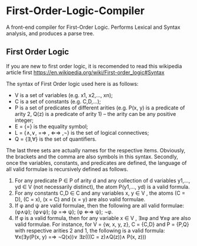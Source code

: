 # First-Order-Logic-Compiler
A front-end compiler for First-Order Logic. Performs Lexical and Syntax analysis, and produces a parse tree.

## First Order Logic
If you are new to first order logic, it is recomended to read this wikipedia article first https://en.wikipedia.org/wiki/First-order_logic#Syntax

The syntax of First Order logic used here is as follows:

* V is a set of variables (e.g. x1, x2,..., xn);
* C is a set of constants (e.g. C,D,...);
* P is a set of predicates of different arities (e.g. P(x, y) is a predicate of arity 2, Q(z) is a predicate
of arity 1) – the arity can be any positive integer;
* E = {=} is the equality symbol;
* L = {∧,∨, =⇒ , ⇐⇒ ,¬} is the set of logical connectives;
* Q = {∃,∀} is the set of quantifiers.

The last three sets are actually names for the respective items. Obviously, the brackets and the comma
are also symbols in this syntax.
Secondly, once the variables, constants, and predicates are defined, the language of all valid formulae is recursively defined as follows.

1. For any predicate P ∈ P of arity d and any collection of d variables y1,..., yd ∈ V (not necessarily
distinct), the atom P(y1,..., yd) is a valid formula.
2. For any constants C,D ∈ C and any variables x, y ∈ V , the atoms (C = D), (C = x), (x = C) and
(x = y) are also valid formulae.
3. If φ and ψ are valid formulae, then the following are all valid formulae:
(φ∧ψ); (φ∨ψ); (φ =⇒ ψ); (φ ⇐⇒ ψ); ¬φ.
4. If φ is a valid formula, then for any variable x ∈ V , ∃xφ and ∀xφ are also valid formulae.
For instance, for V = {w, x, y, z}, C = {C,D} and P = {P,Q} with respective arities 2 and 1, the following is a valid formula:
∀x(∃y(P(x, y) =⇒ ¬Q(x))∨ ∃z(((C = z)∧Q(z))∧ P(x, z)))
